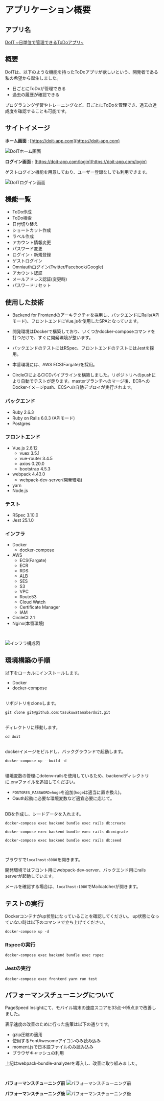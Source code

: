 # アプリケーション概要

## アプリ名
[DoIT \~日単位で管理できるToDoアプリ\~](https://doit-app.com)

## 概要

DoITは、以下のような機能を持ったToDoアプリが欲しいという、開発者である私の希望から誕生しました。

- 日ごとにToDoが管理できる
- 過去の履歴が確認できる

プログラミング学習やトレーニングなど、日ごとにToDoを管理でき、過去の達成度を確認することも可能です。

## サイトイメージ

**ホーム画面** : [https://doit-app.com](https://doit-app.com)

![DoITホーム画面](https://doit-image.s3-ap-northeast-1.amazonaws.com/readme/doit_home.jpg "DoITホーム画面")

**ログイン画面** : [https://doit-app.com/login](https://doit-app.com/login)

ゲストログイン機能を用意しており、ユーザー登録なしでも利用できます。

![DoITログイン画面](https://doit-image.s3-ap-northeast-1.amazonaws.com/readme/doit_login.jpg "DoITログイン画面")

## 機能一覧

- ToDo作成
- ToDo検索
- 日付切り替え
- ショートカット作成
- ラベル作成
- アカウント情報変更
- パスワード変更
- ログイン・新規登録
- ゲストログイン
- Omniauthログイン(Twitter/Facebook/Google)
- アカウント認証
- メールアドレス認証(変更時)
- パスワードリセット

## 使用した技術

- Backend for Frontendのアーキテクチャを採用し、バックエンドにRails(APIモード)、フロントエンドにVue.jsを使用したSPAとなっています。

- 開発環境はDockerで構築しており、いくつかdocker-composeコマンドを打つだけで、すぐに開発環境が整います。

- バックエンドのテストにはRSpec、フロントエンドのテストにはJestを採用。

- 本番環境には、AWS ECS(Fargate)を採用。

- CircleCIによるCICDパイプラインを構築しました。リポジトリへのpushにより自動でテストが走ります。masterブランチへのマージ後、ECRへのDockerイメージpush、ECSへの自動デプロイが実行されます。

### バックエンド
- Ruby 2.6.3
- Ruby on Rails 6.0.3 (APIモード)
- Postgres

### フロントエンド
- Vue.js 2.6.12
  - vuex 3.5.1
  - vue-router 3.4.5
  - axios 0.20.0
  - bootstrap 4.5.3
- webpack 4.43.0
  - webpack-dev-server(開発環境)
- yarn
- Node.js

### テスト
- RSpec 3.10.0
- Jest 25.1.0

### インフラ
- Docker
  - docker-compose
- AWS
  - ECS(Fargate)
  - ECR
  - RDS
  - ALB
  - SES
  - S3
  - VPC
  - Route53
  - Cloud Watch
  - Certificate Manager
  - IAM
- CircleCI 2.1
- Nginx(本番環境)

<br>

![インフラ構成図](https://doit-image.s3-ap-northeast-1.amazonaws.com/readme/doit_infrastructure.jpg "インフラ構成図")

## 環境構築の手順

以下をローカルにインストールします。

- Docker
- docker-compose

<br>
リポジトリをcloneします。

```
git clone git@github.com:tasukuwatanabe/doit.git
```
<br>
ディレクトリに移動します。

```
cd doit
```
<br>
dockerイメージをビルドし、バックグラウンドで起動します。

```
docker-compose up --build -d
```
<br>
環境変数の管理にdotenv-railsを使用しているため、backendディレクトリに.envファイルを追加してください。

- `POSTGRES_PASSWORD=hoge`を追加(`hoge`は適当に置き換え)。
- Oauth起動に必要な環境変数など適宜必要に応じて。

<br>DBを作成し、シードデータを入れます。

```
docker-compose exec backend bundle exec rails db:create
```
```
docker-compose exec backend bundle exec rails db:migrate
```
```
docker-compose exec backend bundle exec rails db:seed
```
<br>

ブラウザで`localhost:8080`を開きます。

開発環境ではフロント用にwebpack-dev-server、バックエンド用にrails serverが起動しています。

メールを確認する場合は、`localhost:1080`でMailcatcherが開きます。

## テストの実行

Dockerコンテナがup状態になっていることを確認してください。
up状態になっていない時は以下のコマンドで立ち上げてください。

```
docker-compose up -d
```

### Rspecの実行

```
docker-compose exec backend bundle exec rspec
```

### Jestの実行

```
docker-compose exec frontend yarn run test
```

## パフォーマンスチューニングについて

PageSpeed Insightにて、モバイル端末の速度スコアを33点→95点まで改善しました。

表示速度の改善のために行った施策は以下の通りです。

- gzip圧縮の適用
- 使用するFontAwesomeアイコンのみ読み込み
- moment.jsで日本語ファイルのみ読み込み
- ブラウザキャッシュの利用

上記はwebpack-bundle-analyzerを導入し、改善に取り組みました。

<br>

**パフォーマンスチューニング前**
![パフォーマンスチューニング前](https://doit-image.s3-ap-northeast-1.amazonaws.com/readme/doit_performance_tuning_before.png "パフォーマンスチューニング前")

**パフォーマンスチューニング後**
![パフォーマンスチューニング後](https://doit-image.s3-ap-northeast-1.amazonaws.com/readme/doit_performance_tuning_after.jpg	"パフォーマンスチューニング後")